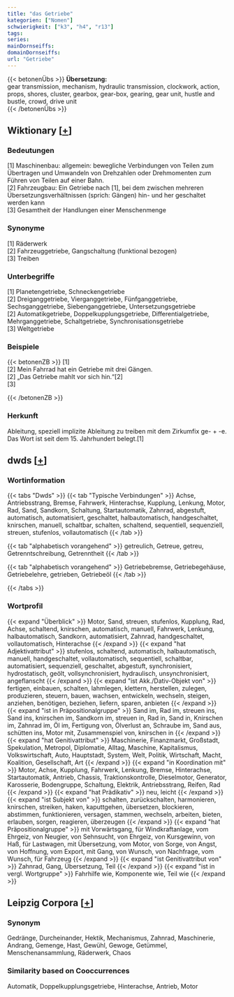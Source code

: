 ```yaml
---
title: "das Getriebe"
kategorien: ["Nomen"]
schwierigkeit: ["k3", "h4", "r13"]
tags:
series:
mainDornseiffs:
domainDornseiffs:
url: "Getriebe"
---
```


{{< betonenÜbs >}}
**Übersetzung:**  
gear transmission, mechanism, hydraulic transmission, clockwork, action, props, shores, cluster, gearbox, gear-box, gearing, gear unit, hustle and bustle, crowd, drive unit  
{{< /betonenÜbs >}}

## Wiktionary [[+](https://de.wiktionary.org/wiki/Getriebe)]

### Bedeutungen
[1] Maschinenbau: allgemein: bewegliche Verbindungen von Teilen zum Übertragen und Umwandeln von Drehzahlen oder Drehmomenten zum Führen von Teilen auf einer Bahn.  
[2] Fahrzeugbau: Ein Getriebe nach [1], bei dem zwischen mehreren Übersetzungsverhältnissen (sprich: Gängen) hin- und her geschaltet werden kann  
[3] Gesamtheit der Handlungen einer Menschenmenge  

### Synonyme
[1] Räderwerk  
[2] Fahrzeuggetriebe, Gangschaltung (funktional bezogen)  
[3] Treiben  

### Unterbegriffe
[1] Planetengetriebe, Schneckengetriebe  
[2] Dreiganggetriebe, Vierganggetriebe, Fünfganggetriebe, Sechsganggetriebe, Siebenganggetriebe, Untersetzungsgetriebe  
[2] Automatikgetriebe, Doppelkupplungsgetriebe, Differentialgetriebe, Mehrganggetriebe, Schaltgetriebe, Synchronisationsgetriebe  
[3] Weltgetriebe  

### Beispiele
{{< betonenZB >}}
[1]  
[2] Mein Fahrrad hat ein Getriebe mit drei Gängen.  
[2] „Das Getriebe mahlt vor sich hin.“[2]  
[3]  

{{< /betonenZB >}}
### Herkunft
Ableitung, speziell implizite Ableitung zu treiben mit dem Zirkumfix ge- + -e. Das Wort ist seit dem 15. Jahrhundert belegt.[1]  



## dwds [[+](https://www.dwds.de/wb/Getriebe)]

### Wortinformation
{{< tabs "Dwds" >}}
{{< tab "Typische Verbindungen" >}}
Achse, Antriebsstrang, Bremse, Fahrwerk, Hinterachse, Kupplung, Lenkung, Motor, Rad, Sand, Sandkorn, Schaltung, Startautomatik, Zahnrad, abgestuft, automatisch, automatisiert, geschaltet, halbautomatisch, handgeschaltet, knirschen, manuell, schaltbar, schalten, schaltend, sequentiell, sequenziell, streuen, stufenlos, vollautomatisch
{{< /tab >}}

{{< tab "alphabetisch vorangehend" >}}
getreulich, Getreue, getreu, Getrenntschreibung, Getrenntheit
{{< /tab >}}

{{< tab "alphabetisch vorangehend" >}}
Getriebebremse, Getriebegehäuse, Getriebelehre, getrieben, Getriebeöl
{{< /tab >}}

{{< /tabs >}}

### Wortprofil
{{< expand "Überblick" >}} Motor, Sand, streuen, stufenlos, Kupplung, Rad, Achse, schaltend, knirschen, automatisch, manuell, Fahrwerk, Lenkung, halbautomatisch, Sandkorn, automatisiert, Zahnrad, handgeschaltet, vollautomatisch, Hinterachse {{< /expand >}}
{{< expand "hat Adjektivattribut" >}} stufenlos, schaltend, automatisch, halbautomatisch, manuell, handgeschaltet, vollautomatisch, sequentiell, schaltbar, automatisiert, sequenziell, geschaltet, abgestuft, synchronisiert, hydrostatisch, geölt, vollsynchronisiert, hydraulisch, unsynchronisiert, angeflanscht {{< /expand >}}
{{< expand "ist Akk./Dativ-Objekt von" >}} fertigen, einbauen, schalten, lahmlegen, klettern, herstellen, zulegen, produzieren, steuern, bauen, wachsen, entwickeln, wechseln, steigen, anziehen, benötigen, beziehen, liefern, sparen, anbieten {{< /expand >}}
{{< expand "ist in Präpositionalgruppe" >}} Sand im, Rad im, streuen ins, Sand ins, knirschen im, Sandkorn im, streuen in, Rad in, Sand in, Knirschen im, Zahnrad im, Öl im, Fertigung von, Ölverlust an, Schraube im, Sand aus, schütten ins, Motor mit, Zusammenspiel von, knirschen in {{< /expand >}}
{{< expand "hat Genitivattribut" >}} Maschinerie, Finanzmarkt, Großstadt, Spekulation, Metropol, Diplomatie, Alltag, Maschine, Kapitalismus, Volkswirtschaft, Auto, Hauptstadt, System, Welt, Politik, Wirtschaft, Macht, Koalition, Gesellschaft, Art {{< /expand >}}
{{< expand "in Koordination mit" >}} Motor, Achse, Kupplung, Fahrwerk, Lenkung, Bremse, Hinterachse, Startautomatik, Antrieb, Chassis, Traktionskontrolle, Dieselmotor, Generator, Karosserie, Bodengruppe, Schaltung, Elektrik, Antriebsstrang, Reifen, Rad {{< /expand >}}
{{< expand "hat Prädikativ" >}} neu, leicht {{< /expand >}}
{{< expand "ist Subjekt von" >}} schalten, zurückschalten, harmonieren, knirschen, streiken, haken, kaputtgehen, übersetzen, blockieren, abstimmen, funktionieren, versagen, stammen, wechseln, arbeiten, bieten, erlauben, sorgen, reagieren, überzeugen {{< /expand >}}
{{< expand "hat Präpositionalgruppe" >}} mit Vorwärtsgang, für Windkraftanlage, vom Ehrgeiz, von Neugier, von Sehnsucht, von Ehrgeiz, von Kursgewinn, von Haß, für Lastwagen, mit Übersetzung, vom Motor, von Sorge, von Angst, von Hoffnung, vom Export, mit Gang, von Wunsch, von Nachfrage, vom Wunsch, für Fahrzeug {{< /expand >}}
{{< expand "ist Genitivattribut von" >}} Zahnrad, Gang, Übersetzung, Teil {{< /expand >}}
{{< expand "ist in vergl. Wortgruppe" >}} Fahrhilfe wie, Komponente wie, Teil wie {{< /expand >}}

## Leipzig Corpora [[+](https://corpora.uni-leipzig.de/en/res?word=Getriebe&corpusId=deu_newscrawl-public_2018)]


### Synonym
Gedränge, Durcheinander, Hektik, Mechanismus, Zahnrad, Maschinerie, Andrang, Gemenge, Hast, Gewühl, Gewoge, Getümmel, Menschenansammlung, Räderwerk, Chaos


### Similarity based on Cooccurrences
Automatik, Doppelkupplungsgetriebe, Hinterachse, Antrieb, Motor


